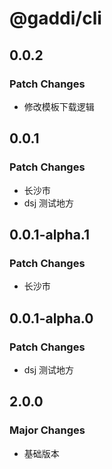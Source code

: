 # @gaddi/cli

## 0.0.2

### Patch Changes

- 修改模板下载逻辑

## 0.0.1

### Patch Changes

- 长沙市
- dsj 测试地方

## 0.0.1-alpha.1

### Patch Changes

- 长沙市

## 0.0.1-alpha.0

### Patch Changes

- dsj 测试地方

## 2.0.0

### Major Changes

- 基础版本
